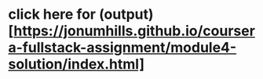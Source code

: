 # click here for (output)[https://jonumhills.github.io/coursera-fullstack-assignment/module4-solution/index.html]
